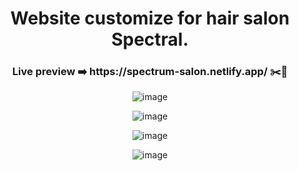 
<div align="center">

<h1>   Website customize for hair salon Spectral. </h1> 

<h3>   Live preview ➡️  https://spectrum-salon.netlify.app/ ✂️🪮 </h3>



![image](https://github.com/Pszkudlarek07/Hair-salon-website/assets/143716328/ed9ec337-9e60-4fc9-8aa9-87cce29f9396)


![image](https://github.com/Pszkudlarek07/HomePage/assets/143716328/b878ecde-509b-4339-b469-41b6dd8978ac)

![image](https://github.com/Pszkudlarek07/HomePage/assets/143716328/b45f341e-8248-47b5-b89d-d96f8d091835)

![image](https://github.com/Pszkudlarek07/Hair-salon-website/assets/143716328/dad230c9-158a-4e40-b71f-8e6c60e01a9e)




</div>
